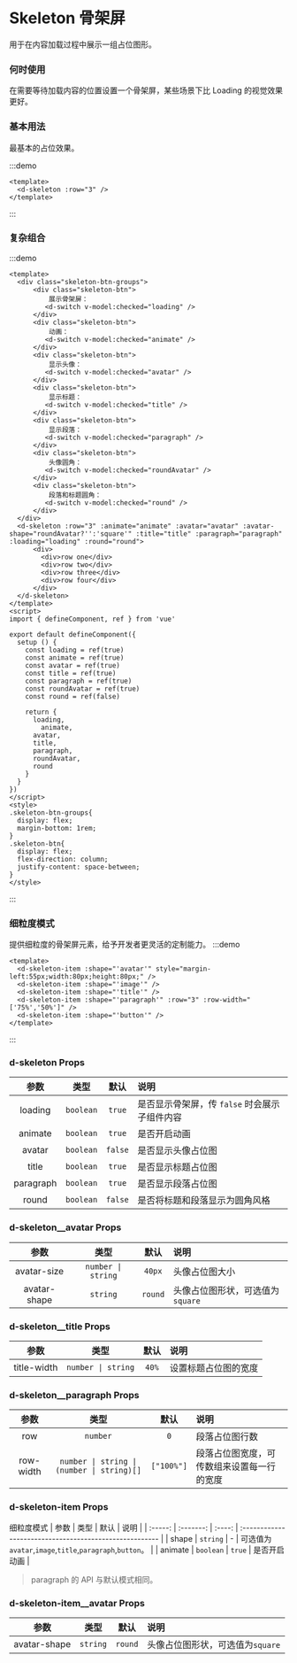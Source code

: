# Skeleton 骨架屏

用于在内容加载过程中展示一组占位图形。

### 何时使用

在需要等待加载内容的位置设置一个骨架屏，某些场景下比 Loading 的视觉效果更好。

### 基本用法

最基本的占位效果。

:::demo

```vue
<template>
  <d-skeleton :row="3" />
</template>
```

:::


### 复杂组合

:::demo

```vue
<template>
  <div class="skeleton-btn-groups">
      <div class="skeleton-btn">
          展示骨架屏：
         <d-switch v-model:checked="loading" />
      </div>
      <div class="skeleton-btn">
          动画：
         <d-switch v-model:checked="animate" />
      </div>
      <div class="skeleton-btn">
          显示头像：
         <d-switch v-model:checked="avatar" />
      </div>
      <div class="skeleton-btn">
          显示标题：
         <d-switch v-model:checked="title" />
      </div>
      <div class="skeleton-btn">
          显示段落：
         <d-switch v-model:checked="paragraph" />
      </div>
      <div class="skeleton-btn">
          头像圆角：
         <d-switch v-model:checked="roundAvatar" />
      </div>
      <div class="skeleton-btn">
          段落和标题圆角：
         <d-switch v-model:checked="round" />
      </div>
  </div>
  <d-skeleton :row="3" :animate="animate" :avatar="avatar" :avatar-shape="roundAvatar?'':'square'" :title="title" :paragraph="paragraph" :loading="loading" :round="round">
      <div>
        <div>row one</div>
        <div>row two</div>
        <div>row three</div>
        <div>row four</div>
      </div>
  </d-skeleton>
</template>
<script>
import { defineComponent, ref } from 'vue'

export default defineComponent({
  setup () {
    const loading = ref(true)
    const animate = ref(true)
    const avatar = ref(true)
    const title = ref(true)
    const paragraph = ref(true)
    const roundAvatar = ref(true)
    const round = ref(false)

    return {
      loading,
	    animate,
      avatar,
      title,
      paragraph,
      roundAvatar,
      round
    }
  }
})
</script>
<style>
.skeleton-btn-groups{
  display: flex;
  margin-bottom: 1rem;
}
.skeleton-btn{
  display: flex;
  flex-direction: column;
  justify-content: space-between;
}
</style>
```

:::

### 细粒度模式

提供细粒度的骨架屏元素，给予开发者更灵活的定制能力。
:::demo

```vue
<template>
  <d-skeleton-item :shape="'avatar'" style="margin-left:55px;width:80px;height:80px;" />
  <d-skeleton-item :shape="'image'" />
  <d-skeleton-item :shape="'title'" />
  <d-skeleton-item :shape="'paragraph'" :row="3" :row-width="['75%','50%']" />
  <d-skeleton-item :shape="'button'" />
</template>
```

:::

### d-skeleton Props

|   参数    |   类型    |  默认   | 说明                                          |
| :-------: | :-------: | :-----: | :-------------------------------------------- |
|  loading  | `boolean` | `true`  | 是否显示骨架屏，传 `false` 时会展示子组件内容 |
|  animate  | `boolean` | `true`  | 是否开启动画                                  |
|  avatar   | `boolean` | `false` | 是否显示头像占位图                            |
|   title   | `boolean` | `true`  | 是否显示标题占位图                            |
| paragraph | `boolean` | `true`  | 是否显示段落占位图                            |
|   round   | `boolean` | `false` | 是否将标题和段落显示为圆角风格                |

### d-skeleton__avatar Props

|     参数     |        类型        |  默认   | 说明                             |
| :----------: | :----------------: | :-----: | :------------------------------- |
| avatar-size  | `number \| string` | `40px`  | 头像占位图大小                   |
| avatar-shape |      `string`      | `round` | 头像占位图形状，可选值为`square` |

### d-skeleton__title Props

|    参数     |        类型        | 默认  | 说明                 |
| :---------: | :----------------: | :---: | :------------------- |
| title-width | `number \| string` | `40%` | 设置标题占位图的宽度 |

### d-skeleton__paragraph Props

|   参数    |                    类型                    |    默认    | 说明                                       |
| :-------: | :----------------------------------------: | :--------: | :----------------------------------------- |
|    row    |                  `number`                  |    `0`     | 段落占位图行数                             |
| row-width | `number \| string \| (number \| string)[]` | `["100%"]` | 段落占位图宽度，可传数组来设置每一行的宽度 |

### d-skeleton-item Props
细粒度模式
|  参数   |   类型    |  默认  | 说明                                                    |
| :-----: | :-------: | :----: | :------------------------------------------------------ |
|  shape  | `string`  |   -    | 可选值为`avatar`,`image`,`title`,`paragraph`,`button`。 |
| animate | `boolean` | `true` | 是否开启动画                                            |

> paragraph 的 API 与默认模式相同。
### d-skeleton-item__avatar Props

|     参数     |        类型        |  默认   | 说明                             |
| :----------: | :----------------: | :-----: | :------------------------------- |
| avatar-shape |      `string`      | `round` | 头像占位图形状，可选值为`square` |